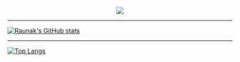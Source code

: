 
<p align="center">
    <img src="https://media.giphy.com/media/FSuceFwvY1USTr2lvq/giphy.gif"/>
</p>

---


[![Raunak's GitHub stats](https://github-readme-stats.vercel.app/api?username=raunakMahalik&show_icons=true&theme=vue-dark)](https://github.com/anuraghazra/github-readme-stats)   

---

[![Top Langs](https://github-readme-stats.vercel.app/api/top-langs/?username=raunakMahalik&show_icons=true&theme=vue-dark)](https://github.com/anuraghazra/github-readme-stats)

